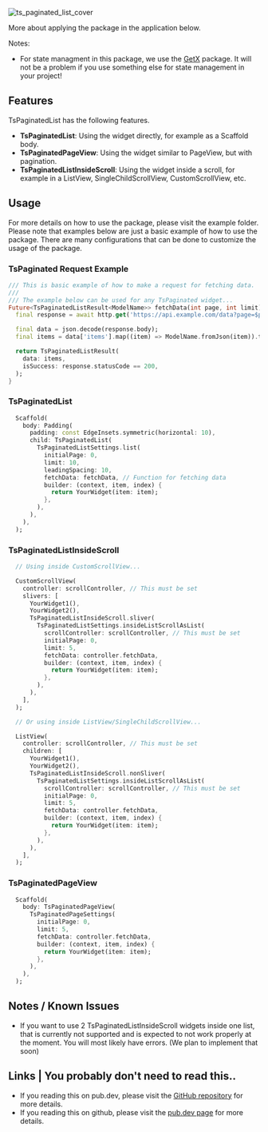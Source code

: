 ![ts_paginated_list_cover](https://github.com/Tim-Solution/ts-flutter-packages/assets/89051381/f6b5a8c8-0a53-4740-ab6c-2670959b7198)

More about applying the package in the application below. 

Notes:
- For state managment in this package, we use the [GetX](https://pub.dev/packages/get) package. It will not be 
a problem if you use something else for state management in your project!

## Features
TsPaginatedList has the following features. 

- **TsPaginatedList**: Using the widget directly, for example as a Scaffold body.
- **TsPaginatedPageView**: Using the widget similar to PageView, but with pagination.
- **TsPaginatedListInsideScroll**: Using the widget inside a scroll, for example in a ListView, SingleChildScrollView, CustomScrollView, etc.

## Usage
For more details on how to use the package, please visit the example folder. Please note that
examples below are just a basic example of how to use the package. There are many configurations
that can be done to customize the usage of the package.


### TsPaginated Request Example
```dart
/// This is basic example of how to make a request for fetching data.
///
/// The example below can be used for any TsPaginated widget...
Future<TsPaginatedListResult<ModelName>> fetchData(int page, int limit) async {
  final response = await http.get('https://api.example.com/data?page=$page&limit=$pageSize');

  final data = json.decode(response.body);
  final items = data['items'].map((item) => ModelName.fromJson(item)).toList();

  return TsPaginatedListResult(
    data: items,
    isSuccess: response.statusCode == 200,
  );
}
```

### TsPaginatedList
```dart
  Scaffold(
    body: Padding(
      padding: const EdgeInsets.symmetric(horizontal: 10),
      child: TsPaginatedList(
        TsPaginatedListSettings.list(
          initialPage: 0,
          limit: 10,
          leadingSpacing: 10,
          fetchData: fetchData, // Function for fetching data
          builder: (context, item, index) {
            return YourWidget(item: item);
          },
        ),
      ),
    ),
  );
```

### TsPaginatedListInsideScroll
```dart
  // Using inside CustomScrollView...

  CustomScrollView(
    controller: scrollController, // This must be set
    slivers: [
      YourWidget1(),
      YourWidget2(),
      TsPaginatedListInsideScroll.sliver(
        TsPaginatedListSettings.insideListScrollAsList(
          scrollController: scrollController, // This must be set
          initialPage: 0,
          limit: 5,
          fetchData: controller.fetchData,
          builder: (context, item, index) {
            return YourWidget(item: item);
          },
        ),
      ),
    ],
  );

  // Or using inside ListView/SingleChildScrollView...

  ListView(
    controller: scrollController, // This must be set
    children: [
      YourWidget1(),
      YourWidget2(),
      TsPaginatedListInsideScroll.nonSliver(
        TsPaginatedListSettings.insideListScrollAsList(
          scrollController: scrollController, // This must be set
          initialPage: 0,
          limit: 5,
          fetchData: controller.fetchData,
          builder: (context, item, index) {
            return YourWidget(item: item);
          },
        ),
      ),
    ],
  );
```

### TsPaginatedPageView
```dart
  Scaffold(
    body: TsPaginatedPageView(
      TsPaginatedPageSettings(
        initialPage: 0,
        limit: 5,
        fetchData: controller.fetchData,
        builder: (context, item, index) {
          return YourWidget(item: item);
        },
      ),
    ),
  );
```

## Notes / Known Issues 
- If you want to use 2 TsPaginatedListInsideScroll widgets inside one list, that is currently not supported and is expected to not work properly at the moment. You will most likely have errors. (We plan to implement that soon)

## Links | You probably don't need to read this..
- If you reading this on pub.dev, please visit the [GitHub repository](https://github.com/Tim-Solution/ts-flutter-packages/tree/main/pkgs/ts_paginated_list) for more details.
- If you reading this on github, please visit the [pub.dev page](https://pub.dev/packages/ts_paginated_list) for more details.

